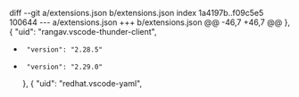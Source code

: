 diff --git a/extensions.json b/extensions.json
index 1a4197b..f09c5e5 100644
--- a/extensions.json
+++ b/extensions.json
@@ -46,7 +46,7 @@
     },
     {
       "uid": "rangav.vscode-thunder-client",
-      "version": "2.28.5"
+      "version": "2.29.0"
     },
     {
       "uid": "redhat.vscode-yaml",
